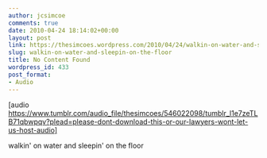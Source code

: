 ```yaml
---
author: jcsimcoe
comments: true
date: 2010-04-24 18:14:02+00:00
layout: post
link: https://thesimcoes.wordpress.com/2010/04/24/walkin-on-water-and-sleepin-on-the-floor/
slug: walkin-on-water-and-sleepin-on-the-floor
title: No Content Found
wordpress_id: 433
post_format:
- Audio
---
```


[audio https://www.tumblr.com/audio_file/thesimcoes/546022098/tumblr_l1e7zeTLB71qbwpqv?plead=please-dont-download-this-or-our-lawyers-wont-let-us-host-audio]


walkin' on water and sleepin' on the floor
